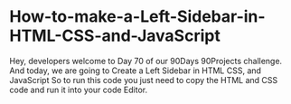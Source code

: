 # How-to-make-a-Left-Sidebar-in-HTML-CSS-and-JavaScript
Hey, developers welcome to Day 70 of our 90Days 90Projects challenge. And today, we are going to Create a Left Sidebar in HTML CSS, and JavaScript    So to run this code you just need to copy the HTML and CSS code and run it into your code Editor. 

